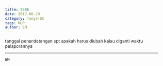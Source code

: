 ```yaml
---
title: 2986
date: 2017-06-20
category: Tanya-SC
tags: KUP
author: EM
---
```


tanggal penandatangan spt apakah harus diubah kalau diganti waktu pelaporannya

---



`EM`
